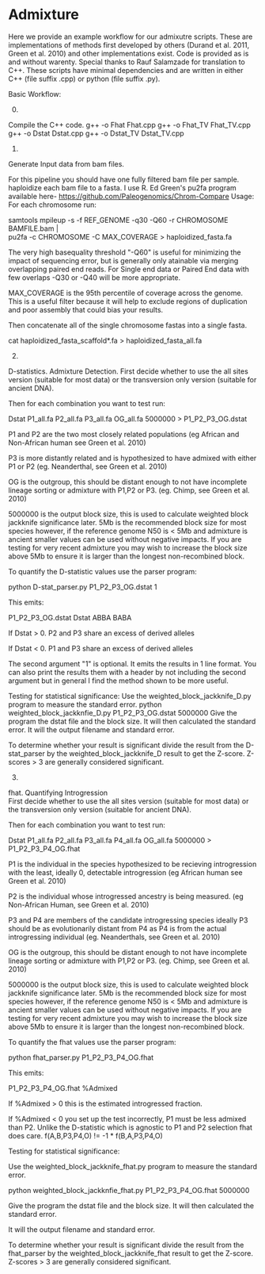 # Admixture
Here we provide an example workflow for our admixutre scripts. These are implementations of methods first developed by others (Durand et al. 2011, Green et al. 2010) and other implementations exist. 
Code is provided as is and without warenty. 
Special thanks to Rauf Salamzade for translation to C++.
These scripts have minimal dependencies and are written in either C++ (file suffix .cpp) or python (file suffix .py).

Basic Workflow:

0)
Compile the C++ code.
   g++ -o Fhat Fhat.cpp
   g++ -o Fhat_TV Fhat_TV.cpp
   g++ -o Dstat Dstat.cpp
   g++ -o Dstat_TV Dstat_TV.cpp

1) 
Generate Input data from bam files. 

For this pipeline you should have one fully filtered bam file per sample.
haploidize each bam file to a fasta. I use R. Ed Green's pu2fa program available here- https://github.com/Paleogenomics/Chrom-Compare
Usage: For each chromosome run:

samtools mpileup -s -f REF\_GENOME -q30 -Q60 -r CHROMOSOME BAMFILE.bam | \
pu2fa -c CHROMOSOME -C MAX\_COVERAGE > haploidized_fasta.fa

The very high basequality threshold "-Q60" is useful for minimizing the impact of sequencing error, but is generally only atainable via merging overlapping paired end reads.  For Single end data or Paired End data with few overlaps -Q30 or -Q40 will be more appropriate.

MAX\_COVERAGE is the 95th percentile of coverage across the genome. This is a useful filter because it will help to exclude regions of duplication and poor assembly that could bias your results.

Then concatenate all of the single chromosome fastas into a single fasta.

cat haploidized_fasta_scaffold*.fa > haploidized_fasta_all.fa


2) 
D-statistics. Admixture Detection. 
First decide whether to use the all sites version (suitable for most data) or the transversion only version (suitable for ancient DNA).

Then for each combination you want to test run:

Dstat P1_all.fa P2_all.fa P3_all.fa OG_all.fa 5000000 > P1_P2_P3_OG.dstat

   P1 and P2 are the two most closely related populations (eg African and Non-African human see Green et al. 2010)
   
   P3 is more distantly related and is hypothesized to have admixed with either P1 or P2 (eg. Neanderthal, see Green et al. 2010)
   
   OG is the outgroup, this should be distant enough to not have incomplete lineage sorting or admixture with P1,P2 or P3.  (eg. Chimp, see Green et al. 2010)
   
   5000000 is the output block size, this is used to calculate weighted block jackknife significance later. 5Mb is the recommended block size for most species however, if the reference genome N50 is < 5Mb and admixture is ancient smaller values can be used without negative impacts. If you are testing for very recent admixture you may wish to increase the block size above 5Mb to ensure it is larger than the longest non-recombined block.
   
   
To quantify the D-statistic values use the parser program:

python D-stat_parser.py P1_P2_P3_OG.dstat 1

  This emits:
  
  P1_P2_P3_OG.dstat Dstat ABBA BABA
  
  If Dstat > 0. P2 and P3 share an excess of derived alleles
  
  If Dstat < 0. P1 and P3 share an excess of derived alleles
  
  
  The second argument "1" is optional. It emits the results in 1 line format.  You can also print the results them with a header by not including the second argument but in general I find the method shown to be more useful.

Testing for statistical significance:
Use the weighted_block_jackknife_D.py program to measure the standard error.
python weighted_block_jackknfie_D.py P1_P2_P3_OG.dstat 5000000
  Give the program the dstat file and the block size.  It will then calculated the standard error.
  It will the  output filename and standard error.
  
  To determine whether your result is significant divide the result from the D-stat_parser by the weighted_block_jackknife_D result to get the Z-score.  Z-scores > 3 are generally considered significant.
  

3) 
fhat. Quantifying Introgression  
First decide whether to use the all sites version (suitable for most data) or the transversion only version (suitable for ancient DNA).


Then for each combination you want to test run:

Dstat P1_all.fa P2_all.fa P3_all.fa P4_all.fa OG_all.fa 5000000 > P1_P2_P3_P4_OG.fhat

   P1 is the individual in the species hypothesized to be recieving introgression with the least, ideally 0, detectable introgression (eg African human see Green et al. 2010)

   P2 is the individual whose introgressed ancestry is being measured. (eg Non-African Human, see Green et al. 2010)
   
   P3 and P4 are members of the candidate introgressing species ideally P3 should be as evolutionarily distant from P4 as P4 is from the actual introgressing individual (eg. Neanderthals, see Green et al. 2010)
   
   OG is the outgroup, this should be distant enough to not have incomplete lineage sorting or admixture with P1,P2 or P3.  (eg. Chimp, see Green et al. 2010)
   
   5000000 is the output block size, this is used to calculate weighted block jackknife significance later. 5Mb is the recommended block size for most species however, if the reference genome N50 is < 5Mb and admixture is ancient smaller values can be used without negative impacts. If you are testing for very recent admixture you may wish to increase the block size above 5Mb to ensure it is larger than the longest non-recombined block.
   
To quantify the fhat values use the parser program:

python fhat_parser.py P1_P2_P3_P4_OG.fhat
  
  This emits:
  
  P1_P2_P3_P4_OG.fhat %Admixed
  
  If %Admixed > 0 this is the estimated introgressed fraction. 
  
  If %Admixed < 0 you set up the test incorrectly, P1 must be less admixed than P2.  Unlike the D-statistic which is agnostic to P1 and P2 selection fhat does care.  f(A,B,P3,P4,O) != -1 * f(B,A,P3,P4,O)
  


Testing for statistical significance:

Use the weighted_block_jackknife_fhat.py program to measure the standard error.

python weighted_block_jackknfie_fhat.py P1_P2_P3_P4_OG.fhat 5000000
  
  Give the program the dstat file and the block size.  It will then calculated the standard error.
  
  It will the output filename and standard error.
  
  
  To determine whether your result is significant divide the result from the fhat_parser by the weighted_block_jackknife_fhat result to get the Z-score.  Z-scores > 3 are generally considered significant.
